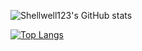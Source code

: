 ![Shellwell123's GitHub stats](https://github-readme-stats.vercel.app/api?username=shellywell123&show_icons=true&theme=dark)

[![Top Langs](https://github-readme-stats.vercel.app/api/top-langs/?username=Shellwell123&layout=compact&theme=dark)](https://github.com/shellywell123/github-readme-stats)
